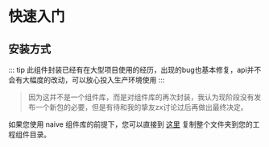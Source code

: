# 快速入门

## 安装方式

::: tip
此组件封装已经有在大型项目使用的经历，出现的bug也基本修复，api并不会有大幅度的改动，可以放心投入生产环境使用
:::

> 因为这并不是一个组件库，而是对组件库的再次封装，我认为现阶段没有发布一个新包的必要，但是有待和我的挚友zx讨论过后再做出最终决定。

如果您使用 naive 组件库的前提下，您可以直接到 [这里](https://github.com/zxTick/zt-form-docs/tree/main/docs/components/ztForm) 复制整个文件夹到您的工程组件目录。